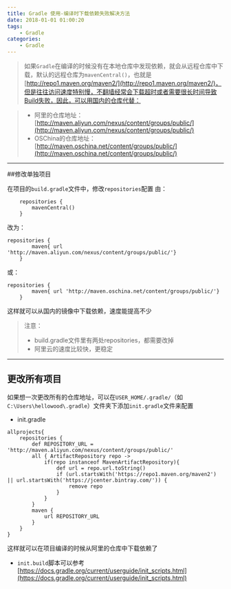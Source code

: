 ```yaml
---
title: Gradle 使用-编译时下载依赖失败解决方法
date: 2018-01-01 01:00:20
tags:
    - Gradle
categories: 
    - Gradle
---
```

> 如果`Gradle`在编译的时候没有在本地仓库中发现依赖，就会从远程仓库中下载，默认的远程仓库为`mavenCentral()`，也就是[http://repo1.maven.org/maven2/](http://repo1.maven.org/maven2/)，但是往往访问速度特别慢，不翻墙经常会下载超时或者需要很长时间导致Build失败，因此，可以用国内的仓库代替：

> -  阿里的仓库地址：[http://maven.aliyun.com/nexus/content/groups/public/](http://maven.aliyun.com/nexus/content/groups/public/)
> - OSChina的仓库地址：[http://maven.oschina.net/content/groups/public/](http://maven.oschina.net/content/groups/public/)


----------

##修改单独项目



在项目的`build.gradle`文件中，修改`repositories`配置
由：

```
    repositories {
        mavenCentral()
    }
```
改为：

```
repositories {
        maven{ url 'http://maven.aliyun.com/nexus/content/groups/public/'}
    }
```
或：

```
repositories {
        maven{ url 'http://maven.oschina.net/content/groups/public/'}
    }
```
这样就可以从国内的镜像中下载依赖，速度能提高不少

> 注意： 
> 
> - build.gradle文件里有两处repositories，都需要改掉
> - 阿里云的速度比较快，更稳定

----------

## 更改所有项目
如果想一次更改所有的仓库地址，可以在`USER_HOME/.gradle/`（如`C:\Users\hellowood\.gradle`）文件夹下添加`init.gradle`文件来配置

- init.gradle
```
allprojects{
    repositories {
        def REPOSITORY_URL = 'http://maven.aliyun.com/nexus/content/groups/public/'
        all { ArtifactRepository repo ->
            if(repo instanceof MavenArtifactRepository){
                def url = repo.url.toString()
                if (url.startsWith('https://repo1.maven.org/maven2') || url.startsWith('https://jcenter.bintray.com/')) {
                    remove repo
                }
            }
        }
        maven {
            url REPOSITORY_URL
        }
    }
}
```
这样就可以在项目编译的时候从阿里的仓库中下载依赖了

- `init.build`脚本可以参考[https://docs.gradle.org/current/userguide/init_scripts.html](https://docs.gradle.org/current/userguide/init_scripts.html)